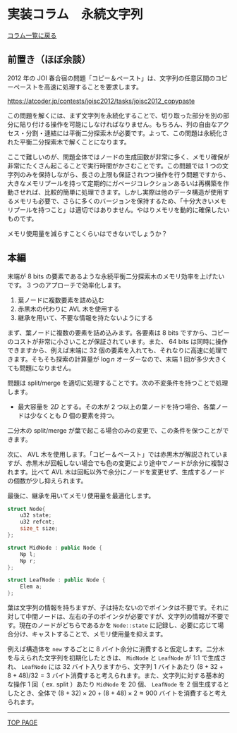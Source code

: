 # 実装コラム　永続文字列

[コラム一覧に戻る](../index.md)

## 前置き（ほぼ余談）

2012 年の JOI 春合宿の問題「コピー＆ペースト」は、文字列の任意区間のコピーペーストを高速に処理することを要求します。

https://atcoder.jp/contests/joisc2012/tasks/joisc2012_copypaste

この問題を解くには、まず文字列を永続化することで、切り取った部分を別の部分に貼り付ける操作を可能にしなければなりません。もちろん、列の自由なアクセス・分割・連結には平衡二分探索木が必要です。よって、この問題は永続化された平衡二分探索木で解くことになります。

ここで難しいのが、問題全体ではノードの生成回数が非常に多く、メモリ確保が非常にたくさん起こることで実行時間がかさむことです。この問題では $1$ つの文字列のみを保持しながら、長さの上限も保証されつつ操作を行う問題ですから、大きなメモリプールを持って定期的にガベージコレクションあるいは再構築を作動させれば、比較的簡単に処理できます。しかし実際は他のデータ構造が使用するメモリも必要で、さらに多くのバージョンを保持するため、「十分大きいメモリプールを持つこと」は適切ではありません。やはりメモリを動的に確保したいものです。

メモリ使用量を減らすことくらいはできないでしょうか？

## 本編

末端が $8$ bits の要素であるような永続平衡二分探索木のメモリ効率を上げたいです。 $3$ つのアプローチで効率化します。

1. 葉ノードに複数要素を詰め込む
2. 赤黒木の代わりに AVL 木を使用する
3. 継承を用いて、不要な情報を持たないようにする

まず、葉ノードに複数の要素を詰め込みます。各要素は $8$ bits ですから、コピーのコストが非常に小さいことが保証されています。また、 $64$ bits は同時に操作できますから、例えば末端に $32$ 個の要素を入れても、それなりに高速に処理できます。そもそも探索の計算量が $\log n$ オーダーなので、末端 $1$ 回が多少大きくても問題になりません。

問題は split/merge を適切に処理することです。次の不変条件を持つことで処理します。

- 最大容量を $2D$ とする。その木が $2$ つ以上の葉ノードを持つ場合、各葉ノードは少なくとも $D$ 個の要素を持つ。

二分木の split/merge が葉で起こる場合のみの変更で、この条件を保つことができます。

次に、 AVL 木を使用します。「コピー＆ペースト」では赤黒木が解説されていますが、赤黒木が回転しない場合でも色の変更により途中でノードが余分に複製されます。比べて AVL 木は回転以外で余分にノードを変更せず、生成するノードの個数が少し抑えられます。

最後に、継承を用いてメモリ使用量を最適化します。

```c++
struct Node{
    u32 state;
    u32 refcnt;
    size_t size;
};

struct MidNode : public Node {
    Np l;
    Np r;
};

struct LeafNode : public Node {
    Elem a;
};
```

葉は文字列の情報を持ちますが、子は持たないのでポインタは不要です。それに対して中間ノードは、左右の子のポインタが必要ですが、文字列の情報が不要です。現在のノードがどちらであるかを `Node::state` に記録し、必要に応じて場合分け、キャストすることで、メモリ使用量を抑えます。

例えば構造体を `new` するごとに $8$ バイト余分に消費すると仮定します。二分木を与えられた文字列を初期化したときは、 `MidNode` と `LeafNode` が 1:1 で生成され、 `LeafNode` には $32$ バイト入りますから、文字列 $1$ バイトあたり $(8+32+8+48)/32=3$ バイト消費すると考えられます。また、文字列に対する基本的な操作 $1$ 回（ ex. split ）あたり `MidNode` を $20$ 個、 `LeafNode` を $2$ 個生成するとしたとき、全体で $(8+32)\times 20+(8+48)\times 2\approx 900$ バイトを消費すると考えられます。

---

[TOP PAGE](https://nachiavivias.github.io/cp-library/)


<script type="text/x-mathjax-config">MathJax.Hub.Config({tex2jax:{inlineMath:[['\$','\$']],processEscapes:true},CommonHTML: {matchFontHeight:false}});</script>
<script type="text/javascript" async src="https://cdnjs.cloudflare.com/ajax/libs/mathjax/2.7.1/MathJax.js?config=TeX-MML-AM_CHTML"></script>



